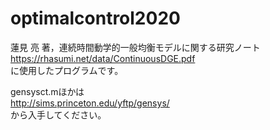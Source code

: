 # optimalcontrol2020
蓮見 亮 著，連続時間動学的一般均衡モデルに関する研究ノート  
https://rhasumi.net/data/ContinuousDGE.pdf  
に使用したプログラムです。  
  
gensysct.mほかは  
http://sims.princeton.edu/yftp/gensys/  
から入手してください。
